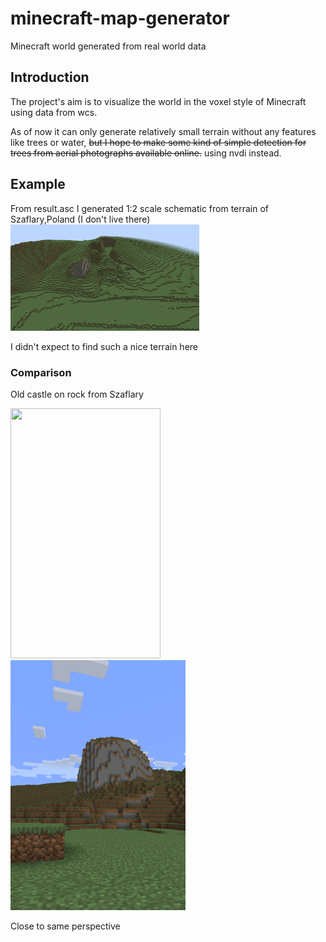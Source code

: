 # minecraft-map-generator
Minecraft world generated from real world data

## Introduction
The project's aim is to visualize the world in the voxel style of Minecraft using data from wcs.

As of now it can only generate relatively small terrain without any features like trees or water, ~~but I hope to make some kind of simple detection for trees from aerial photographs available online.~~ using nvdi instead.

## Example
From result.asc I generated 1:2 scale schematic from terrain of Szaflary,Poland (I don't live there)
<img src="/img/screenshot1.png" width="60%" height="60%">

I didn't expect to find such a nice terrain here
### Comparison
Old castle on rock from Szaflary

<img src="https://www.zamki.pl/xz/szaflary6.jpg" width="240" height="400"><img src="/img/screenshot2.png" width="280" height="400">

Close to same perspective
